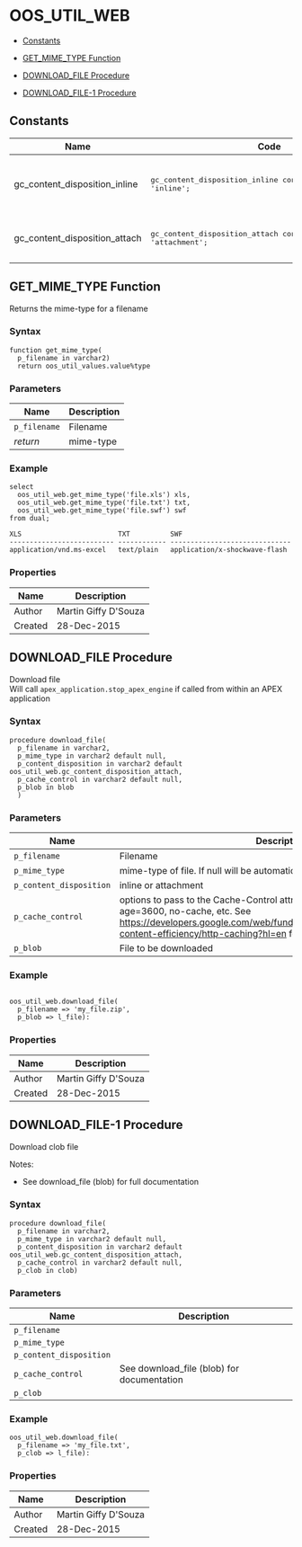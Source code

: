 # OOS_UTIL_WEB


- [Constants](#constants)



- [GET_MIME_TYPE Function](#get_mime_type)
- [DOWNLOAD_FILE Procedure](#download_file)
- [DOWNLOAD_FILE-1 Procedure](#download_file-1)





## Constants<a name="constants"></a>

Name | Code | Description
--- | --- | ---
gc_content_disposition_inline | <pre>gc_content_disposition_inline constant varchar2(20) := 'inline';</pre> | For downloading file and viewing inline
gc_content_disposition_attach | <pre>gc_content_disposition_attach constant varchar2(20) := 'attachment';</pre> | For downloading file as attachment






 
## GET_MIME_TYPE Function<a name="get_mime_type"></a>


<p>
<p>Returns the mime-type for a filename</p>
</p>

### Syntax
```plsql
function get_mime_type(
  p_filename in varchar2)
  return oos_util_values.value%type
```

### Parameters
Name | Description
--- | ---
`p_filename` | Filename
*return* | mime-type
 
 


### Example
```plsql
select
  oos_util_web.get_mime_type('file.xls') xls,
  oos_util_web.get_mime_type('file.txt') txt,
  oos_util_web.get_mime_type('file.swf') swf
from dual;

XLS                        TXT          SWF
-------------------------- ------------ ------------------------------
application/vnd.ms-excel   text/plain   application/x-shockwave-flash
```


### Properties
Name | Description
--- | ---
Author | Martin Giffy D'Souza
Created | 28-Dec-2015


 
## DOWNLOAD_FILE Procedure<a name="download_file"></a>


<p>
<p>Download file<br />Will call <code>apex_application.stop_apex_engine</code> if called from within an APEX application</p>
</p>

### Syntax
```plsql
procedure download_file(
  p_filename in varchar2,
  p_mime_type in varchar2 default null,
  p_content_disposition in varchar2 default oos_util_web.gc_content_disposition_attach,
  p_cache_control in varchar2 default null,
  p_blob in blob
  )
```

### Parameters
Name | Description
--- | ---
`p_filename` | Filename
`p_mime_type` | mime-type of file. If null will be automatically resolved via p_filename
`p_content_disposition` | inline or attachment
`p_cache_control` | options to pass to the Cache-Control attribute. Examples include max-age=3600, no-cache, etc. See <a href="https://developers.google.com/web/fundamentals/performance/optimizing-content-efficiency/http-caching?hl=en">https://developers.google.com/web/fundamentals/performance/optimizing-content-efficiency/http-caching?hl=en</a> for examples
`p_blob` | File to be downloaded
 
 


### Example
```plsql

oos_util_web.download_file(
  p_filename => 'my_file.zip',
  p_blob => l_file):
```


### Properties
Name | Description
--- | ---
Author | Martin Giffy D'Souza
Created | 28-Dec-2015


 
## DOWNLOAD_FILE-1 Procedure<a name="download_file-1"></a>


<p>
<p>Download clob file</p><p>Notes:</p><ul>
<li>See download_file (blob) for full documentation</li>
</ul>

</p>

### Syntax
```plsql
procedure download_file(
  p_filename in varchar2,
  p_mime_type in varchar2 default null,
  p_content_disposition in varchar2 default oos_util_web.gc_content_disposition_attach,
  p_cache_control in varchar2 default null,
  p_clob in clob)
```

### Parameters
Name | Description
--- | ---
`p_filename` | 
`p_mime_type` | 
`p_content_disposition` | 
`p_cache_control` | See download_file (blob) for documentation
`p_clob` | 
 
 


### Example
```plsql
oos_util_web.download_file(
  p_filename => 'my_file.txt',
  p_clob => l_file):
```


### Properties
Name | Description
--- | ---
Author | Martin Giffy D'Souza
Created | 28-Dec-2015


 
